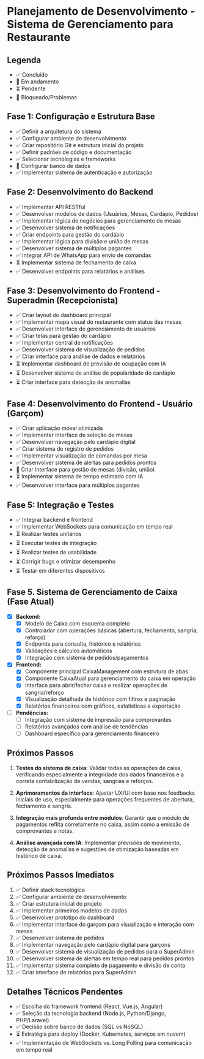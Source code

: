 # Planejamento de Desenvolvimento - Sistema de Gerenciamento para Restaurante

## Legenda
- ✅ Concluído
- 🔄 Em andamento
- ⏳ Pendente
- 🚫 Bloqueado/Problemas

## Fase 1: Configuração e Estrutura Base
- ✅ Definir a arquitetura do sistema
- ✅ Configurar ambiente de desenvolvimento
- ✅ Criar repositório Git e estrutura inicial do projeto
- ✅ Definir padrões de código e documentação
- ✅ Selecionar tecnologias e frameworks
- 🔄 Configurar banco de dados
- ✅ Implementar sistema de autenticação e autorização

## Fase 2: Desenvolvimento do Backend
- ✅ Implementar API RESTful
- ✅ Desenvolver modelos de dados (Usuários, Mesas, Cardápio, Pedidos)
- ✅ Implementar lógica de negócios para gerenciamento de mesas
- ✅ Desenvolver sistema de notificações
- ✅ Criar endpoints para gestão do cardápio
- ✅ Implementar lógica para divisão e união de mesas
- ✅ Desenvolver sistema de múltiplos pagantes
- ✅ Integrar API de WhatsApp para envio de comandas
- ⏳ Implementar sistema de fechamento de caixa
- ✅ Desenvolver endpoints para relatórios e análises

## Fase 3: Desenvolvimento do Frontend - Superadmin (Recepcionista)
- ✅ Criar layout do dashboard principal
- ✅ Implementar mapa visual do restaurante com status das mesas
- ✅ Desenvolver interface de gerenciamento de usuários
- ✅ Criar telas para gestão do cardápio
- ✅ Implementar central de notificações
- ✅ Desenvolver sistema de visualização de pedidos
- ✅ Criar interface para análise de dados e relatórios
- ⏳ Implementar dashboard de previsão de ocupação com IA
- ⏳ Desenvolver sistema de análise de popularidade do cardápio
- ⏳ Criar interface para detecção de anomalias

## Fase 4: Desenvolvimento do Frontend - Usuário (Garçom)
- ✅ Criar aplicação móvel otimizada
- ✅ Implementar interface de seleção de mesas
- ✅ Desenvolver navegação pelo cardápio digital
- ✅ Criar sistema de registro de pedidos
- ✅ Implementar visualização de comandas por mesa
- ✅ Desenvolver sistema de alertas para pedidos prontos
- 🔄 Criar interface para gestão de mesas (divisão, união)
- ⏳ Implementar sistema de tempo estimado com IA
- ✅ Desenvolver interface para múltiplos pagantes

## Fase 5: Integração e Testes
- ✅ Integrar backend e frontend
- ✅ Implementar WebSockets para comunicação em tempo real
- ⏳ Realizar testes unitários
- ⏳ Executar testes de integração
- ⏳ Realizar testes de usabilidade
- ⏳ Corrigir bugs e otimizar desempenho
- ⏳ Testar em diferentes dispositivos

## Fase 5. Sistema de Gerenciamento de Caixa (Fase Atual)

- [x] **Backend:**
  - [x] Modelo de Caixa com esquema completo
  - [x] Controlador com operações básicas (abertura, fechamento, sangria, reforço)
  - [x] Endpoints para consulta, histórico e relatórios
  - [x] Validações e cálculos automáticos
  - [x] Integração com sistema de pedidos/pagamentos

- [x] **Frontend:**
  - [x] Componente principal CaixaManagement com estrutura de abas
  - [x] Componente CaixaAtual para gerenciamento do caixa em operação
  - [x] Interface para abrir/fechar caixa e realizar operações de sangria/reforço
  - [x] Visualização detalhada de histórico com filtros e paginação
  - [x] Relatórios financeiros com gráficos, estatísticas e exportação

- [ ] **Pendências:**
  - [ ] Integração com sistema de impressão para comprovantes
  - [ ] Relatórios avançados com análise de tendências
  - [ ] Dashboard específico para gerenciamento financeiro

## Próximos Passos

1. **Testes do sistema de caixa**: Validar todas as operações de caixa, verificando especialmente a integridade dos dados financeiros e a correta contabilização de vendas, sangrias e reforços.

2. **Aprimoramentos da interface**: Ajustar UX/UI com base nos feedbacks iniciais de uso, especialmente para operações frequentes de abertura, fechamento e sangria.

3. **Integração mais profunda entre módulos**: Garantir que o módulo de pagamentos reflita corretamente no caixa, assim como a emissão de comprovantes e notas.

4. **Análise avançada com IA**: Implementar previsões de movimento, detecção de anomalias e sugestões de otimização baseadas em histórico de caixa.

## Próximos Passos Imediatos
1. ✅ Definir stack tecnológica
2. ✅ Configurar ambiente de desenvolvimento
3. ✅ Criar estrutura inicial do projeto
4. ✅ Implementar primeiros modelos de dados
5. ✅ Desenvolver protótipo do dashboard
6. ✅ Implementar interface do garçom para visualização e interação com mesas
7. ✅ Desenvolver sistema de pedidos
8. ✅ Implementar navegação pelo cardápio digital para garçons
9. ✅ Desenvolver sistema de visualização de pedidos para o SuperAdmin
10. ✅ Desenvolver sistema de alertas em tempo real para pedidos prontos
11. ✅ Implementar sistema completo de pagamento e divisão de conta
12. ✅ Criar interface de relatórios para SuperAdmin

## Detalhes Técnicos Pendentes
- ✅ Escolha do framework frontend (React, Vue.js, Angular)
- ✅ Seleção da tecnologia backend (Node.js, Python/Django, PHP/Laravel)
- ✅ Decisão sobre banco de dados (SQL vs NoSQL)
- ⏳ Estratégia para deploy (Docker, Kubernetes, serviços em nuvem)
- ✅ Implementação de WebSockets vs. Long Polling para comunicação em tempo real

